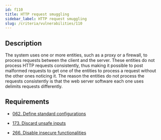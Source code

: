 ```yaml
---
id: f110
title: HTTP request smuggling
sidebar_label: HTTP request smuggling
slug: /criteria/vulnerabilities/110
---
```


## Description

The system uses one or more entities,
such as a proxy or a firewall,
to process requests
between the client and the server.
These entities do not process
HTTP requests consistently,
thus making it possible to post malformed requests
to get one of the entities to process a request
without the other ones noticing it.
The reason the entities do not process the requests consistently
is that the web server software
each one uses delimits requests differently.

## Requirements

- [062. Define standard configurations](/criteria/requirements/062)

- [173. Discard unsafe inputs](/criteria/requirements/173)

- [266. Disable insecure functionalities](/criteria/requirements/266)
